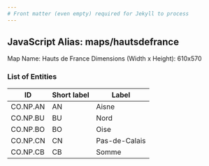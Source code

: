```yaml
---
# Front matter (even empty) required for Jekyll to process
---
```


## JavaScript Alias: maps/hautsdefrance

Map Name: Hauts de France
Dimensions (Width x Height): 610x570





### List of Entities

ID | Short label | Label
---|---|---|
CO.NP.AN|AN|Aisne
CO.NP.BU|BU|Nord
CO.NP.BO|BO|Oise
CO.NP.CN|CN|Pas-de-Calais
CO.NP.CB|CB|Somme